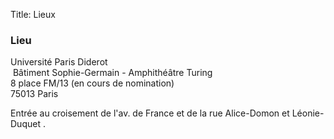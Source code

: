 Title: Lieux

### Lieu

Université Paris Diderot<br>
 Bâtiment Sophie-Germain - Amphithéâtre Turing <br>
8 place FM/13 (en cours de nomination)<br>
75013 Paris

Entrée au croisement de l'av. de France et de la rue Alice-Domon et Léonie-Duquet .

